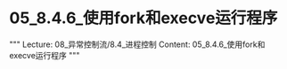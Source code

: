# 05_8.4.6_使用fork和execve运行程序

"""
Lecture: 08_异常控制流/8.4_进程控制
Content: 05_8.4.6_使用fork和execve运行程序
"""

